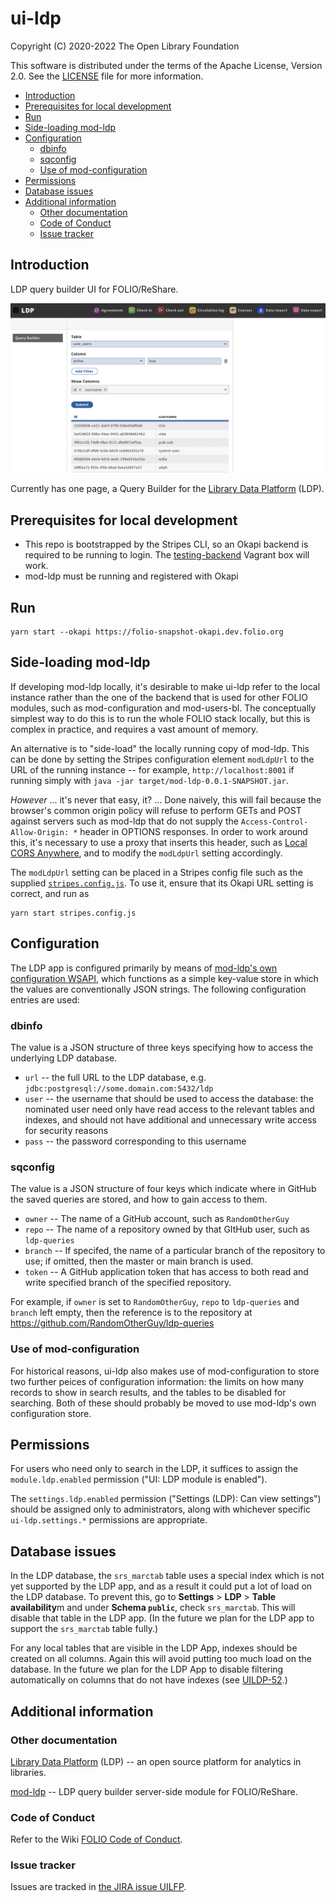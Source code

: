 # ui-ldp

Copyright (C) 2020-2022 The Open Library Foundation

This software is distributed under the terms of the Apache License, Version 2.0. See the [LICENSE](LICENSE) file for more information.

<!-- md2toc -l 2 README.md -->
* [Introduction](#introduction)
* [Prerequisites for local development](#prerequisites-for-local-development)
* [Run](#run)
* [Side-loading mod-ldp](#side-loading-mod-ldp)
* [Configuration](#configuration)
    * [dbinfo](#dbinfo)
    * [sqconfig](#sqconfig)
    * [Use of mod-configuration](#use-of-mod-configuration)
* [Permissions](#permissions)
* [Database issues](#database-issues)
* [Additional information](#additional-information)
    * [Other documentation](#other-documentation)
    * [Code of Conduct](#code-of-conduct)
    * [Issue tracker](#issue-tracker)


## Introduction

LDP query builder UI for FOLIO/ReShare.

![Screenshot of the module in action](screenshot3.png)

Currently has one page, a Query Builder for the [Library Data Platform](https://github.com/library-data-platform/ldp) (LDP).

## Prerequisites for local development

- This repo is bootstrapped by the Stripes CLI, so an Okapi backend is required to be running to login. The [testing-backend](https://app.vagrantup.com/folio/boxes/testing-backend) Vagrant box will work.
- mod-ldp must be running and registered with Okapi

## Run

```
yarn start --okapi https://folio-snapshot-okapi.dev.folio.org
```

## Side-loading mod-ldp

If developing mod-ldp locally, it's desirable to make ui-ldp refer to the local instance rather than the one of the backend that is used for other FOLIO modules, such as mod-configuration and mod-users-bl. The conceptually simplest way to do this is to run the whole FOLIO stack locally, but this is complex in practice, and requires a vast amount of memory.

An alternative is to "side-load" the locally running copy of mod-ldp. This can be done by setting the Stripes configuration element `modLdpUrl` to the URL of the running instance -- for example, `http://localhost:8001` if running simply with `java -jar target/mod-ldp-0.0.1-SNAPSHOT.jar`.

_However_ ... it's never that easy, it? ... Done naively, this will fail because the browser's common origin policy will refuse to perform GETs and POST against servers such as mod-ldp that do not supply the `Access-Control-Allow-Origin: *` header in OPTIONS responses. In order to work around this, it's necessary to use a proxy that inserts this header, such as [Local CORS Anywhere](https://github.com/dkaoster/local-cors-anywhere), and to modify the `modLdpUrl` setting accordingly.

The `modLdpUrl` setting can be placed in a Stripes config file such as the supplied [`stripes.config.js`](stripes.config.js). To use it, ensure that its Okapi URL setting is correct, and run as
```
yarn start stripes.config.js
```

## Configuration

The LDP app is configured primarily by means of [mod-ldp's own configuration WSAPI](https://s3.amazonaws.com/foliodocs/api/mod-ldp/p/ldp.html), which functions as a simple key-value store in which the values are conventionally JSON strings. The following configuration entries are used:

### dbinfo

The value is a JSON structure of three keys specifying how to access the underlying LDP database.

* `url` -- the full URL to the LDP database, e.g. `jdbc:postgresql://some.domain.com:5432/ldp`
* `user` -- the username that should be used to access the database: the nominated user need only have read access to the relevant tables and indexes, and should not have additional and unnecessary write access for security reasons
* `pass` -- the password corresponding to this username

### sqconfig

The value is a JSON structure of four keys which indicate where in GitHub the saved queries are stored, and how to gain access to them.

* `owner` -- The name of a GitHub account, such as `RandomOtherGuy`
* `repo` -- The name of a repository owned by that GItHub user, such as `ldp-queries`
* `branch` -- If specifed, the name of a particular branch of the repository to use; if omitted, then the master or main branch is used.
* `token` -- A GitHub application token that has access to both read and write specified branch of the specified repository.

For example, if `owner` is set to `RandomOtherGuy`, `repo` to `ldp-queries` and `branch` left empty, then the reference is to the repository at https://github.com/RandomOtherGuy/ldp-queries

### Use of mod-configuration

For historical reasons, ui-ldp also makes use of mod-configuration to store two further peices of configuration information: the limits on how many records to show in search results, and the tables to be disabled for searching. Both of these should probably be moved to use mod-ldp's own configuration store.


## Permissions

For users who need only to search in the LDP, it suffices to assign the `module.ldp.enabled` permission ("UI: LDP module is enabled").

The `settings.ldp.enabled` permission ("Settings (LDP): Can view settings") should be assigned only to administrators, along with whichever specific `ui-ldp.settings.*` permissions are appropriate.


## Database issues

In the LDP database, the `srs_marctab` table uses a special index which is not yet supported by the LDP app, and as a result it could put a lot of load on the LDP database. To prevent this, go to **Settings** > **LDP** > **Table availability**m and under **Schema `public`**, check `srs_marctab`. This will disable that table in the LDP app. (In the future we plan for the LDP app to support the `srs_marctab` table fully.)

For any local tables that are visible in the LDP App, indexes should be created on all columns. Again this will avoid putting too much load on the database. In the future we plan for the LDP App to disable filtering automatically on columns that do not have indexes (see [UILDP-52](https://issues.folio.org/browse/UILDP-52).)


## Additional information

### Other documentation

[Library Data Platform](https://github.com/library-data-platform/ldp) (LDP)
-- an open source platform for analytics in libraries.

[mod-ldp](https://github.com/folio-org/mod-ldp)
-- LDP query builder server-side module for FOLIO/ReShare.

### Code of Conduct

Refer to the Wiki [FOLIO Code of Conduct](https://wiki.folio.org/display/COMMUNITY/FOLIO+Code+of+Conduct).

### Issue tracker

Issues are tracked in [the JIRA issue UILFP](https://issues.folio.org/projects/UILDP).


